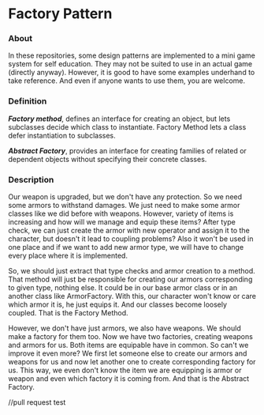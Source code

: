 # Factory Pattern

### About
In these repositories, some design patterns are implemented to a mini game system for self education. They may not be suited to use in an actual game (directly anyway). However, it is good to have some examples underhand to take reference. And even if anyone wants to use them, you are welcome.

### Definition
**_Factory method_**, defines an interface for creating an object, but lets subclasses decide which class to instantiate. Factory Method lets a class defer instantiation to subclasses.

**_Abstract Factory_**, provides an interface for creating families of related or dependent objects without specifying their concrete classes.

### Description
Our weapon is upgraded, but we don't have any protection. So we need some armors to withstand damages. We just need to make some armor classes like we did before with weapons. However, variety of items is increasing and how will we manage and equip these items? After type check, we can just create the armor with new operator and assign it to the character, but doesn't it lead to coupling problems? Also it won't be used in one place and if we want to add new armor type, we will have to change every place where it is implemented.

So, we should just extract that type checks and armor creation to a method. That method will just be responsible for creating our armors corresponding to given type, nothing else. It could be in our base armor class or in an another class like ArmorFactory. With this, our character won't know or care which armor it is, he just equips it. And our classes become loosely coupled. That is the Factory Method.

However, we don't have just armors, we also have weapons. We should make a factory for them too. Now we have two factories, creating weapons and armors for us. Both items are equipable have in common. So can't we improve it even more? We first let someone else to create our armors and weapons for us and now let another one to create corresponding factory for us. This way, we even don't know the item we are equipping is armor or weapon and even which factory it is coming from. And that is the Abstract Factory.

//pull request test
